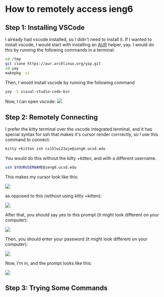 # How to remotely access ieng6

## Step 1: Installing VSCode
I already had vscode installed, so I didn't need to install it. If I wanted to install vscode, I would start with installing an [AUR](https://wiki.archlinux.org/title/Arch_User_Repository) helper, yay. I would do this by running the following commands in a terminal:
```bash
cd /tmp
git clone https://aur.archlinux.org/yay.git
cd yay
makepkg -si
```
Then, I would install vscode by running the following command
```bash
yay -S visual-studio-code-bin
```
Now, I can open vscode:
![](https://media.discordapp.net/attachments/527258492286009344/1063217775436365864/image.png)
## Step 2: Remotely Connecting
I prefer the kitty terminal over the vscode integrated terminal, and it has special syntax for ssh that makes it's cursor render corrrectly, so I use this command to connect:
```bash
kitty +kitten ssh cs15lwi23aje@ieng6.ucsd.edu
```
You would do this without the kitty +kitten, and with a different username.
```bash
ssh $YOURUSERNAME@ieng6.ucsd.edu
```
This makes my cursor look like this:  

![](https://media.discordapp.net/attachments/527258492286009344/1063236242143182949/image.png)  

as opposed to this (without using kitty +kitten):  

![](https://media.discordapp.net/attachments/527258492286009344/1063236488508215407/image.png)  

After that, you should say yes to this prompt (it might look different on your computer):  

![](https://media.discordapp.net/attachments/527258492286009344/1063237385279778886/image.png)  

Then, you should enter your password (it might look different on your computer):  

![](https://media.discordapp.net/attachments/527258492286009344/1063237983651762206/image.png)  

Now, I'm in, and the prompt looks like this:  

![](https://media.discordapp.net/attachments/527258492286009344/1063238187301994506/image.png)  

## Step 3: Trying Some Commands
